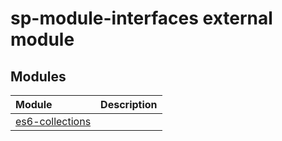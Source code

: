 # sp-module-interfaces external module


## Modules

| Module	   |  Description |
|:-------------|:---------------|
| [es6-collections](es6-collections.md)     |  |








